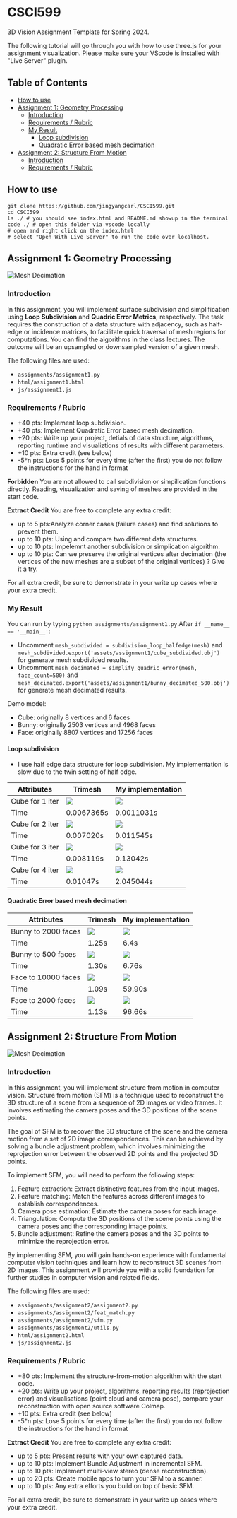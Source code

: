 # CSCI599
3D Vision Assignment Template for Spring 2024.

The following tutorial will go through you with how to use three.js for your assignment visualization. Please make sure your VScode is installed with "Live Server" plugin.

## Table of Contents
- [How to use](#how-to-use)
- [Assignment 1: Geometry Processing](#assignment-1-geometry-processing)
    - [Introduction](#introduction)
    - [Requirements / Rubric](#requirements--rubric)
    - [My Result](#my-result)
        - [Loop subdivision](#loop-subdivision)
        - [Quadratic Error based mesh decimation](#quadratic-error-based-mesh-decimation)
- [Assignment 2: Structure From Motion](#assignment-2-structure-from-motion)
    - [Introduction](#introduction-1)
    - [Requirements / Rubric](#requirements--rubric-1)

    
## How to use
```shell
git clone https://github.com/jingyangcarl/CSCI599.git
cd CSCI599
ls ./ # you should see index.html and README.md showup in the terminal
code ./ # open this folder via vscode locally
# open and right click on the index.html
# select "Open With Live Server" to run the code over localhost.
```

## Assignment 1: Geometry Processing
![Mesh Decimation](images/meshdecimation.png)

### Introduction
In this assignment, you will implement surface subdivision and simplification using **Loop Subdivision** and **Quadric Error Metrics**, respectively. The task requires the construction of a data structure with adjacency, such as half-edge or incidence matrices, to facilitate quick traversal of mesh regions for computations. You can find the algorithms in the class lectures. The outcome will be an upsampled or downsampled version of a given mesh.

The following files are used:
- `assignments/assignment1.py`
- `html/assignment1.html`
- `js/assignment1.js`

### Requirements / Rubric
* +40 pts: Implement loop subdivision.
* +40 pts: Implement Quadratic Error based mesh decimation.
* +20 pts: Write up your project, detials of data structure, algorithms, reporting runtime and visualiztions of results with different parameters.
* +10 pts: Extra credit (see below)
* -5*n pts: Lose 5 points for every time (after the first) you do not follow the instructions for the hand in format

**Forbidden** You are not allowed to call subdivision or simpilication functions directly. Reading, visualization and saving of meshes are provided in the start code.

**Extract Credit** You are free to complete any extra credit:

* up to 5 pts:Analyze corner cases (failure cases) and find solutions to prevent them.
* up to 10 pts: Using and compare two different data structures.
* up to 10 pts: Impelemnt another subdivision or simplication algorithm.
* up to 10 pts: Can we preserve the original vertices after decimation (the vertices of the new meshes are a subset of the original vertices) ? Give it a try.

For all extra credit, be sure to demonstrate in your write up cases where your extra credit.

### My Result
You can run by typing `python assignments/assignment1.py`
After `if __name__ == '__main__'`:
- Uncomment `mesh_subdivided = subdivision_loop_halfedge(mesh)` and `mesh_subdivided.export('assets/assignment1/cube_subdivided.obj')` for generate mesh subdivided results.
- Uncomment `mesh_decimated = simplify_quadric_error(mesh, face_count=500)` and `mesh_decimated.export('assets/assignment1/bunny_decimated_500.obj')` for generate mesh decimated results.

Demo model:
- Cube: originally 8 vertices and 6 faces
- Bunny: originally 2503 vertices and 4968 faces
- Face: originally 8807 vertices and 17256 faces

#### Loop subdivision
- I use half edge data structure for loop subdivision. My implementation is slow due to the twin setting of half edge.

| Attributes | Trimesh | My implementation |
|-------|-------|-------|
| Cube for 1 iter | ![](images/cube_subdivided_1_gt.gif) | ![](images/cube_subdivided_1_he.gif) |
| Time | 0.0067365s | 0.0011031s |
| Cube for 2 iter | ![](images/cube_subdivided_2_gt.gif) | ![](images/cube_subdivided_2_he.gif) |
| Time | 0.007020s | 0.011545s |
| Cube for 3 iter | ![](images/cube_subdivided_3_gt.gif) | ![](images/cube_subdivided_3_he.gif) |
| Time | 0.008119s | 0.13042s |
| Cube for 4 iter | ![](images/cube_subdivided_4_gt.gif) | ![](images/cube_subdivided_4_he.gif) |
| Time | 0.01047s | 2.045044s |


#### Quadratic Error based mesh decimation


| Attributes | Trimesh | My implementation |
|-------|-------|-------|
| Bunny to 2000 faces | ![](/images/bunny_decimated_2000_gt.gif) | ![](/images/bunny_decimated_2000_mine.gif) |
| Time | 1.25s | 6.4s |
| Bunny to 500 faces | ![](/images/bunny_decimated_500_gt.gif) | ![](/images/bunny_decimated_500_mine.gif) |
| Time | 1.30s | 6.76s |
| Face to 10000 faces | ![](/images/face_decimated_10000_gt.gif) | ![](/images/face_decimated_10000_mine.gif) |
| Time | 1.09s | 59.90s |
| Face to 2000 faces | ![](/images/face_decimated_2000_gt.gif) | ![](/images/face_decimated_2000_mine.gif) |
| Time | 1.13s | 96.66s |

## Assignment 2: Structure From Motion
![Mesh Decimation](images/sfm.png)

### Introduction
In this assignment, you will implement structure from motion in computer vision. Structure from motion (SFM) is a technique used to reconstruct the 3D structure of a scene from a sequence of 2D images or video frames. It involves estimating the camera poses and the 3D positions of the scene points.

The goal of SFM is to recover the 3D structure of the scene and the camera motion from a set of 2D image correspondences. This can be achieved by solving a bundle adjustment problem, which involves minimizing the reprojection error between the observed 2D points and the projected 3D points.

To implement SFM, you will need to perform the following steps:
1. Feature extraction: Extract distinctive features from the input images.
2. Feature matching: Match the features across different images to establish correspondences.
3. Camera pose estimation: Estimate the camera poses for each image.
4. Triangulation: Compute the 3D positions of the scene points using the camera poses and the corresponding image points.
5. Bundle adjustment: Refine the camera poses and the 3D points to minimize the reprojection error.

By implementing SFM, you will gain hands-on experience with fundamental computer vision techniques and learn how to reconstruct 3D scenes from 2D images. This assignment will provide you with a solid foundation for further studies in computer vision and related fields.

The following files are used:
- `assignments/assignment2/assignment2.py`
- `assignments/assignment2/feat_match.py`
- `assignments/assignment2/sfm.py`
- `assignments/assignment2/utils.py`
- `html/assignment2.html`
- `js/assignment2.js`

### Requirements / Rubric
* +80 pts: Implement the structure-from-motion algorithm with the start code.  
* +20 pts: Write up your project, algorithms, reporting results (reprojection error) and visualisations (point cloud and camera pose), compare your reconstruction with open source software Colmap.
* +10 pts: Extra credit (see below)
* -5*n pts: Lose 5 points for every time (after the first) you do not follow the instructions for the hand in format

**Extract Credit** You are free to complete any extra credit:

* up to 5 pts: Present results with your own captured data.
* up to 10 pts: Implement Bundle Adjustment in incremental SFM.
* up to 10 pts: Implement multi-view stereo (dense reconstruction).
* up to 20 pts: Create mobile apps to turn your SFM to a scanner.  
* up to 10 pts: Any extra efforts you build on top of basic SFM.

For all extra credit, be sure to demonstrate in your write up cases where your extra credit.